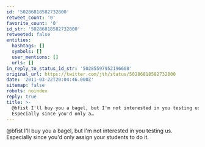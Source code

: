 ```yaml
---
id: '50286818582732800'
retweet_count: '0'
favorite_count: '0'
id_str: '50286818582732800'
retweeted: false
entities:
  hashtags: []
  symbols: []
  user_mentions: []
  urls: []
in_reply_to_status_id_str: '50285597952196608'
original_url: https://twitter.com/jth/status/50286818582732800
date: '2011-03-22T20:04:46.000Z'
sitemap: false
robots: noindex
reply: true
title: >-
  @bfist I'll buy you a bagel, but I'm not interested in you testing us.
  Especially since you'd only a…
---
```


@bfist I'll buy you a bagel, but I'm not interested in you testing us. Especially since you'd only assign your students to do it.